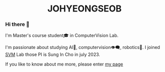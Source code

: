 # <center> JOHYEONGSEOB </center>  


### Hi there 👋

I'm Master's course student🎓 in ComputerVision Lab.

I'm passionate about studying AI🧠, computervision👁️‍🗨️, robotics🤖. I joined [SVM](https://sites.google.com/view/csi2267svm/) Lab those PI is Sung In Cho in july 2023.

If you like to know about me more, please enter [my page](https://johyeongseob.github.io/)

<!--
**johyeongseob/johyeongseob** is a ✨ _special_ ✨ repository because its `README.md` (this file) appears on your GitHub profile.

Here are some ideas to get you started:

- 🔭 I’m currently working on ...
- 🌱 I’m currently learning ...
- 👯 I’m looking to collaborate on ...
- 🤔 I’m looking for help with ...
- 💬 Ask me about ...
- 📫 How to reach me: ...
- 😄 Pronouns: ...
- ⚡ Fun fact: ...
-->
